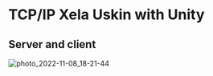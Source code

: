 # TCP/IP Xela Uskin with Unity
## Server and client 



![photo_2022-11-08_18-21-44](https://user-images.githubusercontent.com/38093116/200562450-1ba1bfcd-9825-4658-8799-8438005a3a7b.jpg)
